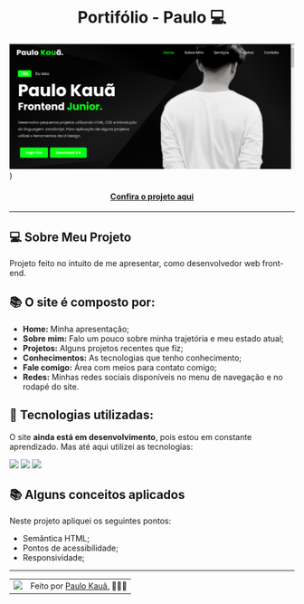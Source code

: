 <h1 align="center">Portifólio - Paulo 💻</h1>

![Imagem do projeto finalizado](img/portifolio-grande.png))

<h4 align="center"><a href="#">Confira o projeto aqui</a></h4>

---

## 💻 Sobre Meu Projeto

Projeto feito no intuito de me apresentar, como desenvolvedor web front-end.

## 📚 O site é composto por:

- **Home:** Minha apresentação;
- **Sobre mim:** Falo um pouco sobre minha trajetória e meu estado atual;
- **Projetos:** Alguns projetos recentes que fiz;
- **Conhecimentos:** As tecnologias que tenho conhecimento;
- **Fale comigo:** Área com meios para contato comigo;
- **Redes:** Minhas redes sociais disponíveis no menu de navegação e no rodapé do site.

## 🧠 Tecnologias utilizadas:

O site **ainda está em desenvolvimento**, pois estou em constante aprendizado. Mas até aqui utilizei as tecnologias:

<div>
    <img src="https://img.shields.io/badge/HTML5-E34F26?style=for-the-badge&logo=html5&logoColor=white" />
    <img src="https://img.shields.io/badge/CSS3-1572B6?style=for-the-badge&logo=css3&logoColor=white" />
    <img src="https://img.shields.io/badge/JavaScript-F7DF1E?style=for-the-badge&logo=javascript&logoColor=black" />
</div>

## 📚 Alguns conceitos aplicados

Neste projeto apliquei os seguintes pontos:
+ Semântica HTML;
+ Pontos de acessibilidade;
+ Responsividade;   

---

<table>
  <tr>
    <td>
      <img src="https://avatars.githubusercontent.com/u/111208043?v=4" width="100px" />
    </td>
    <td>
      Feito por <a href="https://github.com/paulokaua014">Paulo Kauã.</a> 🙋🏿‍♂️
    </td>
  </tr>
</table>